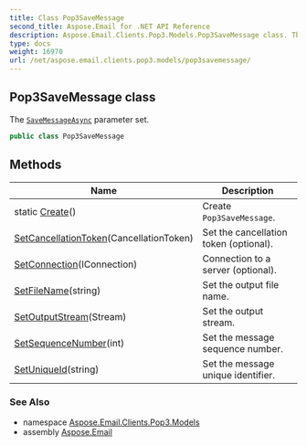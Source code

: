 ```yaml
---
title: Class Pop3SaveMessage
second_title: Aspose.Email for .NET API Reference
description: Aspose.Email.Clients.Pop3.Models.Pop3SaveMessage class. The SaveMessageAsync parameter set
type: docs
weight: 16970
url: /net/aspose.email.clients.pop3.models/pop3savemessage/
---
```

## Pop3SaveMessage class

The [`SaveMessageAsync`](../../aspose.email.clients.pop3/iasyncpop3client/savemessageasync/) parameter set.

```csharp
public class Pop3SaveMessage
```

## Methods

| Name | Description |
| --- | --- |
| static [Create](../../aspose.email.clients.pop3.models/pop3savemessage/create/)() | Create `Pop3SaveMessage`. |
| [SetCancellationToken](../../aspose.email.clients.pop3.models/pop3savemessage/setcancellationtoken/)(CancellationToken) | Set the cancellation token (optional). |
| [SetConnection](../../aspose.email.clients.pop3.models/pop3savemessage/setconnection/)(IConnection) | Connection to a server (optional). |
| [SetFileName](../../aspose.email.clients.pop3.models/pop3savemessage/setfilename/)(string) | Set the output file name. |
| [SetOutputStream](../../aspose.email.clients.pop3.models/pop3savemessage/setoutputstream/)(Stream) | Set the output stream. |
| [SetSequenceNumber](../../aspose.email.clients.pop3.models/pop3savemessage/setsequencenumber/)(int) | Set the message sequence number. |
| [SetUniqueId](../../aspose.email.clients.pop3.models/pop3savemessage/setuniqueid/)(string) | Set the message unique identifier. |

### See Also

* namespace [Aspose.Email.Clients.Pop3.Models](../../aspose.email.clients.pop3.models/)
* assembly [Aspose.Email](../../)


